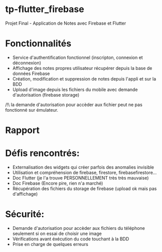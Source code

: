 # tp-flutter_firebase
Projet Final - Application de Notes avec Firebase et Flutter

# Fonctionnalités
- Service d'authentification fonctionnel (inscripton, connexion et déconnexion)
- Affichage des notes propres utilisateur récupérer depuis la base de données Firebase
- Création, modification et suppression de notes depuis l'appli et sur la BDD
- Upload d'image depuis les fichiers du mobile avec demande d'autorisation (firebase storage)

/!\ la demande d'autorisation pour accèder aux fichier peut ne pas fonctionné sur émulateur.

# Rapport
# Défis rencontrés: 
- Externalisation des widgets qui créer parfois des anomalies invisible
- Utilisation et compréhension de firebase, firestore, firebasefirestore...
- Doc Flutter (je l'a trouve PERSONNELLEMENT très très mauvaise)
- Doc Firebase (Encore pire, rien n'a marché)
- Récupération des fichiers du storage de firebase (upload ok mais pas d'affichage)


# Sécurité:
- Demande d'autorisation pour accèder aux fichiers du téléphone seulement si on essai de choisir une image
- Vérifications avant éxécution du code touchant à la BDD
- Prise en charge de quelques erreurs
